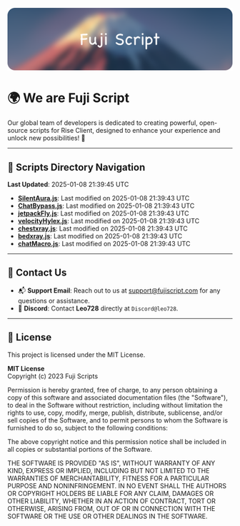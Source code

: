![Banner](.github/b.webp)

# 🌍 **We are Fuji Script**

Our global team of developers is dedicated to creating powerful, open-source scripts for Rise Client, designed to enhance your experience and unlock new possibilities! 🌟

---
<!-- SCRIPTS_NAVIGATION_START -->
## 📂 **Scripts Directory Navigation**

**Last Updated**: 2025-01-08 21:39:45 UTC

- **[SilentAura.js](scripts/SilentAura.js)**: Last modified on 2025-01-08 21:39:43 UTC
- **[ChatBypass.js](scripts/ChatBypass.js)**: Last modified on 2025-01-08 21:39:43 UTC
- **[jetpackFly.js](scripts/jetpackFly.js)**: Last modified on 2025-01-08 21:39:43 UTC
- **[velocityHylex.js](scripts/velocityHylex.js)**: Last modified on 2025-01-08 21:39:43 UTC
- **[chestxray.js](scripts/chestxray.js)**: Last modified on 2025-01-08 21:39:43 UTC
- **[bedxray.js](scripts/bedxray.js)**: Last modified on 2025-01-08 21:39:43 UTC
- **[chatMacro.js](scripts/chatMacro.js)**: Last modified on 2025-01-08 21:39:43 UTC

<!-- SCRIPTS_NAVIGATION_END -->

---

## 💬 **Contact Us**  
- 📬 **Support Email**: Reach out to us at [support@fujiscript.com](mailto:support@fujiscript.com) for any questions or assistance.  
- 💬 **Discord**: Contact **Leo728** directly at `Discord@leo728`.

---

## 📜 **License**

This project is licensed under the MIT License.  

**MIT License**  
Copyright (c) 2023 Fuji Scripts  

Permission is hereby granted, free of charge, to any person obtaining a copy of this software and associated documentation files (the "Software"), to deal in the Software without restriction, including without limitation the rights to use, copy, modify, merge, publish, distribute, sublicense, and/or sell copies of the Software, and to permit persons to whom the Software is furnished to do so, subject to the following conditions:  

The above copyright notice and this permission notice shall be included in all copies or substantial portions of the Software.  

THE SOFTWARE IS PROVIDED "AS IS", WITHOUT WARRANTY OF ANY KIND, EXPRESS OR IMPLIED, INCLUDING BUT NOT LIMITED TO THE WARRANTIES OF MERCHANTABILITY, FITNESS FOR A PARTICULAR PURPOSE AND NONINFRINGEMENT. IN NO EVENT SHALL THE AUTHORS OR COPYRIGHT HOLDERS BE LIABLE FOR ANY CLAIM, DAMAGES OR OTHER LIABILITY, WHETHER IN AN ACTION OF CONTRACT, TORT OR OTHERWISE, ARISING FROM, OUT OF OR IN CONNECTION WITH THE SOFTWARE OR THE USE OR OTHER DEALINGS IN THE SOFTWARE.  
